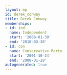 ```yaml
---
layout: mp
id: derek_conway
title: Derek Conway
memberships:
- id: ind
  name: Independent
  start: '2008-01-30'
  end: '2010-03-30'
- id: con
  name: Conservative Party
  start: '2001-10-24'
  end: '2008-01-28'
autogenerated: true
---
```

